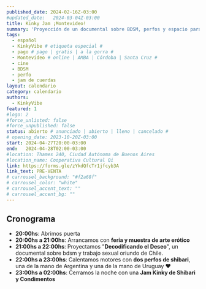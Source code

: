 ```yaml
---
published_date: 2024-02-16Z-03:00
#updated_date:   2024-03-04Z-03:00
title: Kinky Jam ¡Montevideo!
summary: 'Proyección de un documental sobre BDSM, perfos y espacio para jammear shibari ❤'
tags:
  - español
  - KinkyVibe # etiqueta especial #
  - pago # pago | gratis | a la gorra #
  - Montevideo # online | AMBA | Córdoba | Santa Cruz #
  - cine
  - BDSM
  - perfo
  - jam de cuerdas
layout: calendario
category: calendario
authors:
  - KinkyVibe
featured: 1
#logo: 2
#force_unlisted: false
#force_unpublished: false
status: abierto # anunciado | abierto | lleno | cancelado #
# opening_date: 2023-10-20Z-03:00
start: 2024-04-27T20:00-03:00
end:   2024-04-28T02:00-03:00
#location: Thames 240, Ciudad Autónoma de Buenos Aires
#location_name: Cooperativa Cultural Qi
link: https://forms.gle/zYkdQfcTr1jfcyb3A
link_text: PRE-VENTA
# carrousel_background: "#f2a68f"
# carrousel_color: "white"
# carrousel_accent_text: ""
# carrousel_accent_bg: ""
---
```


## Cronograma
- **20:00hs**: Abrimos puerta
- **20:00hs a 21:00hs**: Arrancamos con **feria y muestra de arte erótico** 
- **21:00hs a 22:00hs**: Proyectamos "**Decodificando el Deseo**", un documental sobre bdsm y trabajo sexual oriundo de Chile.
- **22:00hs a 23:00hs**: Calentamos motores con **dos perfos de shibari**, una de la mano de Argentina y una de la mano de Uruguay ❤
- **23:00hs a 02:00hs**: Cerramos la noche con una **Jam Kinky de Shibari y Condimentos**

